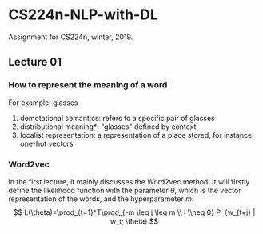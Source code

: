# CS224n-NLP-with-DL
Assignment for CS224n, winter, 2019.
## Lecture 01
### How to represent the meaning of a word
For example: glasses
1. demotational semantics: refers to a specific pair of glasses
2. distributional meaning*: "glasses" defined by context
3. localist representation: a representation of a place stored, for instance, one-hot vectors
### Word2vec
In the first lecture, it mainly discusses the Word2vec method. It will firstly define the likelihood function with the parameter $\theta$, which is the vector representation of the words, and the hyperparameter $m$:
$$
L(\theta)=\prod_{t=1}^T\prod_{-m \leq j \leq m \\ j \\neq 0} P（w_{t+j} | w_t; \theta)
$$
